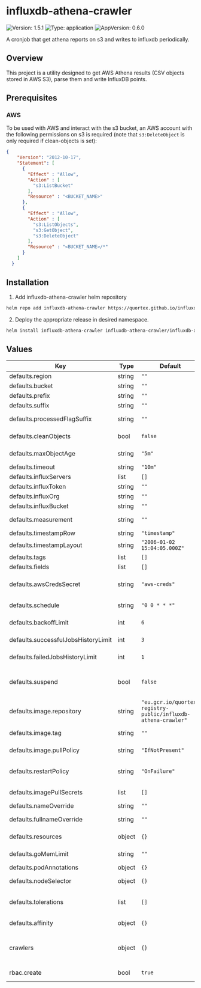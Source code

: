 # influxdb-athena-crawler

![Version: 1.5.1](https://img.shields.io/badge/Version-1.5.1-informational?style=flat-square) ![Type: application](https://img.shields.io/badge/Type-application-informational?style=flat-square) ![AppVersion: 0.6.0](https://img.shields.io/badge/AppVersion-0.6.0-informational?style=flat-square)

A cronjob that get athena reports on s3 and writes to influxdb periodically.

## Overview
This project is a utility designed to get AWS Athena results (CSV objects stored in AWS S3), parse them and write InfluxDB points.

## Prerequisites

### <a id="Prerequisites_AWS"></a>AWS
To be used with AWS and interact with the s3 bucket, an AWS account with the following permissions on s3 is required (note that `s3:DeleteObject` is only required if clean-objects is set):
```json
{
    "Version": "2012-10-17",
    "Statement": [
      {
        "Effect" : "Allow",
        "Action" : [
          "s3:ListBucket"
        ],
        "Resource" : "<BUCKET_NAME>"
      },
      {
        "Effect" : "Allow",
        "Action" : [
          "s3:ListObjects",
          "s3:GetObject",
          "s3:DeleteObject"
        ],
        "Resource" : "<BUCKET_NAME>/*"
      }
    ]
  }
```

## Installation

1. Add influxdb-athena-crawler helm repository

```sh
helm repo add influxdb-athena-crawler https://quortex.github.io/influxdb-athena-crawler
```

2. Deploy the appropriate release in desired namespace.

```sh
helm install influxdb-athena-crawler influxdb-athena-crawler/influxdb-athena-crawler -n <NAMESPACE>>
```

## Values

| Key | Type | Default | Description |
|-----|------|---------|-------------|
| defaults.region | string | `""` | The AWS region. |
| defaults.bucket | string | `""` | The AWS bucket to watch. |
| defaults.prefix | string | `""` | The bucket prefix. |
| defaults.suffix | string | `""` | The bucket files suffix. |
| defaults.processedFlagSuffix | string | `""` | The bucket processed flags suffix. |
| defaults.cleanObjects | bool | `false` | Whether to delete S3 objects after processing them. |
| defaults.maxObjectAge | string | `"5m"` | After how long to delete the objects. |
| defaults.timeout | string | `"10m"` | The global timeout. |
| defaults.influxServers | list | `[]` | The InfluxDB servers addresses. |
| defaults.influxToken | string | `""` | The InfluxDB token. |
| defaults.influxOrg | string | `""` | The InfluxDB org to write to. |
| defaults.influxBucket | string | `""` | The InfluxDB bucket write to. |
| defaults.measurement | string | `""` | The InfluxDB bucket measurement. |
| defaults.timestampRow | string | `"timestamp"` | The timestamp row in CSV. |
| defaults.timestampLayout | string | `"2006-01-02 15:04:05.000Z"` | The layout to parse timestamp. |
| defaults.tags | list | `[]` |  |
| defaults.fields | list | `[]` |  |
| defaults.awsCredsSecret | string | `"aws-creds"` | A reference to a secret wit AWS credentials (must contain awsKeyId / awsSecretKey). |
| defaults.schedule | string | `"0 0 * * *"` | The schedule in Cron format, see https://en.wikipedia.org/wiki/Cron. |
| defaults.backoffLimit | int | `6` | Specifies the number of retries before marking a job as failed. |
| defaults.successfulJobsHistoryLimit | int | `3` | The number of successful finished jobs to retain. |
| defaults.failedJobsHistoryLimit | int | `1` | The number of failed finished jobs to retain. |
| defaults.suspend | bool | `false` | This flag tells the controller to suspend subsequent executions, it does not apply to already started executions. |
| defaults.image.repository | string | `"eu.gcr.io/quortex-registry-public/influxdb-athena-crawler"` | influxdb-athena-crawler image repository. |
| defaults.image.tag | string | `""` | influxdb-athena-crawler image tag (defaults to app version). |
| defaults.image.pullPolicy | string | `"IfNotPresent"` | influxdb-athena-crawler image pull policy. |
| defaults.restartPolicy | string | `"OnFailure"` | influxdb-athena-crawler restartPolicy (supported values: "OnFailure", "Never"). |
| defaults.imagePullSecrets | list | `[]` | A list of secrets used to pull containers images. |
| defaults.nameOverride | string | `""` | Helm's name computing override. |
| defaults.fullnameOverride | string | `""` | Helm's fullname computing override. |
| defaults.resources | object | `{}` | influxdb-athena-crawler container required resources. |
| defaults.goMemLimit | string | `""` | golang memory limit added to pods as an env var |
| defaults.podAnnotations | object | `{}` | Annotations to be added to pods. |
| defaults.nodeSelector | object | `{}` | Node labels for influxdb-athena-crawler pod assignment. |
| defaults.tolerations | list | `[]` | Node tolerations for influxdb-athena-crawler scheduling to nodes with taints. |
| defaults.affinity | object | `{}` | Affinity for influxdb-athena-crawler pod assignment. |
| crawlers | object | `{}` | Crawlers map. Each of the elements of this map defines a crawler, merged with the default values |
| rbac.create | bool | `true` | Specifies whether rbac resources should be created. |

